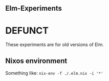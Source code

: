 Elm-Experiments
---------------

DEFUNCT
=======
These experiments are for old versions of Elm.


Nixos environment
-----------------
Something like: `nix-env -f ./.elm.nix -i '*'`
